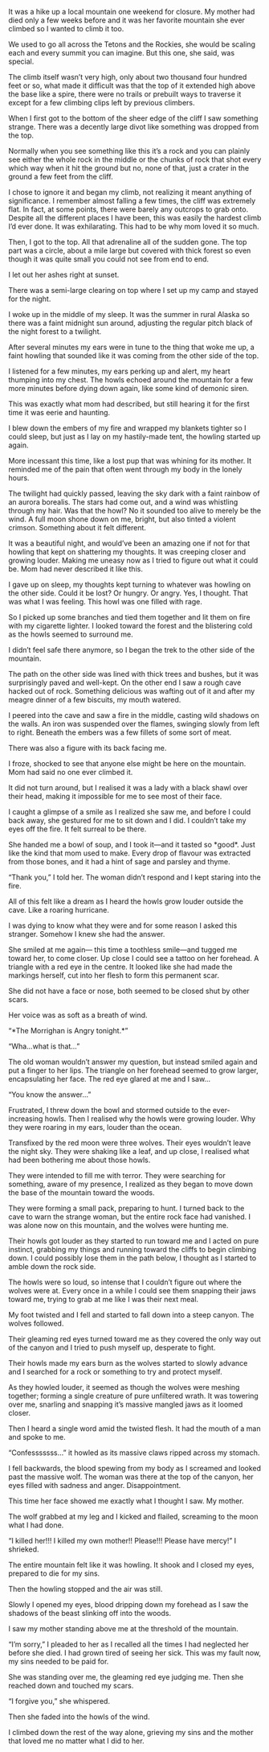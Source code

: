  It was a hike up a local mountain one weekend for closure. My mother had died only a few weeks before and it was her favorite mountain she ever climbed so I wanted to climb it too.

We used to go all across the Tetons and the Rockies, she would be scaling each and every summit you can imagine. But this one, she said, was special. 

The climb itself wasn’t very high, only about two thousand four hundred feet or so, what made it difficult was that the top of it extended high above the base like a spire, there were no trails or prebuilt ways to traverse it except for a few climbing clips left by previous climbers.

When I first got to the bottom of the sheer edge of the cliff I saw something strange. There was a decently large divot like something was dropped from the top.

Normally when you see something like this it’s a rock and you can plainly see either the whole rock in the middle or the chunks of rock that shot every which way when it hit the ground but no, none of that, just a crater in the ground a few feet from the cliff.

I chose to ignore it and began my climb, not realizing it meant anything of significance. I remember almost falling a few times, the cliff was extremely flat. In fact, at some points, there were barely any outcrops to grab onto. Despite all the different places I have been, this was easily the hardest climb I’d ever done. It was exhilarating. This had to be why mom loved it so much. 

Then, I got to the top. All that adrenaline all of the sudden gone. The top part was a circle, about a mile large but covered with thick forest so even though it was quite small you could not see from end to end.

I let out her ashes right at sunset. 

There was a semi-large clearing on top where I set up my camp and stayed for the night. 

I woke up in the middle of my sleep. It was the summer in rural Alaska so there was a faint midnight sun around, adjusting the regular pitch black of the night forest to a twilight.

After several minutes my ears were in tune to the thing that woke me up, a faint howling that sounded like it was coming from the other side of the top.

I listened for a few minutes, my ears perking up and alert, my heart thumping into my chest. The howls echoed around the mountain for a few more minutes before dying down again, like some kind of demonic siren.

This was exactly what mom had described, but still hearing it for the first time it was eerie and haunting. 

I blew down the embers of my fire and wrapped my blankets tighter so I could sleep, but just as I lay on my hastily-made tent, the howling started up again.

More incessant this time, like a lost pup that was whining for its mother. It reminded me of the pain that often went through my body in the lonely hours. 

The twilight had quickly passed, leaving the sky dark with a faint rainbow of an aurora borealis. The stars had come out, and a wind was whistling through my hair. Was that the howl? No it sounded too alive to merely be the wind. A full moon shone down on me, bright, but also tinted a violent crimson. Something about it felt different. 

It was a beautiful night, and would’ve been an amazing one if not for that howling that kept on shattering my thoughts. It was creeping closer and growing louder. Making me uneasy now as I tried to figure out what it could be. Mom had never described it like this. 

I gave up on sleep, my thoughts kept turning to whatever was howling on the other side. Could it be lost? Or hungry. Or angry. Yes, I thought. That was what I was feeling. This howl was one filled with rage. 

So I picked up some branches and tied them together and lit them on fire with my cigarette lighter. I looked toward the forest and the blistering cold as the howls seemed to surround me. 

I didn’t feel safe there anymore, so I began the trek to the other side of the mountain. 

The path on the other side was lined with thick trees and bushes, but it was surprisingly paved and well-kept. On the other end I saw a rough cave hacked out of rock. Something delicious was wafting out of it and after my meagre dinner of a few biscuits, my mouth watered.

I peered into the cave and saw a fire in the middle, casting wild shadows on the walls. An iron was suspended over the flames, swinging slowly from left to right. Beneath the embers was a few fillets of some sort of meat.

There was also a figure with its back facing me.

I froze, shocked to see that anyone else might be here on the mountain. Mom had said no one ever climbed it. 

It did not turn around, but I realised it was a lady with a black shawl over their head, making it impossible for me to see most of their face. 

I caught a glimpse of a smile as I realized she saw me, and before I could back away, she gestured for me to sit down and I did. I couldn’t take my eyes off the fire. It felt surreal to be there. 

She handed me a bowl of soup, and I took it—and it tasted so \*good\*. Just like the kind that mom used to make. Every drop of flavour was extracted from those bones, and it had a hint of sage and parsley and thyme.

“Thank you,” I told her. The woman didn’t respond and I kept staring into the fire. 

All of this felt like a dream as I heard the howls grow louder outside the cave. Like a roaring hurricane. 

I was dying to know what they were and for some reason I asked this stranger. Somehow I knew she had the answer. 

She smiled at me again— this time a toothless smile—and tugged me toward her,  to come closer. Up close I could see a tattoo on her forehead. A triangle with a red eye in the centre. It looked like she had made the markings herself, cut into her flesh to form this permanent scar. 

She did not have a face or nose, both seemed to be closed shut by other scars. 

Her voice was as soft as a breath of wind.

“\*The Morrighan is Angry tonight.\*”

“Wha…what is that…” 

The old woman wouldn’t answer my question, but instead smiled again and put a finger to her lips. The triangle on her forehead seemed to grow larger, encapsulating her face. The red eye glared at me and I saw… 

“You know the answer…”

Frustrated, I threw down the bowl and stormed outside to the ever-increasing howls. Then I realised why the howls were growing louder. Why they were roaring in my ears, louder than the ocean.

Transfixed by the red moon were three wolves. Their eyes wouldn’t leave the night sky. They were shaking like a leaf, and up close, I realised what had been bothering me about those howls.

They were intended to fill me with terror. They were searching for something, aware of my presence, I realized as they began to move down the base of the mountain toward the woods. 

They were forming a small pack, preparing to hunt. I turned back to the cave to warn the strange woman, but the entire rock face had vanished. I was alone now on this mountain, and the wolves were hunting me. 

Their howls got louder as they started to run toward me and I acted on pure instinct, grabbing my things and running toward the cliffs to begin climbing down. I could possibly lose them in the path below, I thought as I started to amble down the rock side. 

The howls were so loud, so intense that I couldn’t figure out where the wolves were at. Every once in a while I could see them snapping their jaws toward me, trying to grab at me like I was their next meal. 

My foot twisted and I fell and started to fall down into a steep canyon. The wolves followed. 

Their gleaming red eyes turned toward me as they covered the only way out of the canyon and I tried to push myself up, desperate to fight. 

Their howls made my ears burn as the wolves started to slowly advance and I searched for a rock or something to try and protect myself. 

As they howled louder, it seemed as though the wolves were meshing together; forming a single creature of pure unfiltered wrath. It was towering over me, snarling and snapping it’s massive mangled jaws as it loomed closer. 

Then I heard a single word amid the twisted flesh. It had the mouth of a man and spoke to me. 

“Confesssssss…” it howled as its massive claws ripped across my stomach. 

I fell backwards, the blood spewing from my body as I screamed and looked past the massive wolf. The woman was there at the top of the canyon, her eyes filled with sadness and anger. Disappointment. 

This time her face showed me exactly what I thought I saw. My mother. 

The wolf grabbed at my leg and I kicked and flailed, screaming to the moon what I had done. 

“I killed her!!! I killed my own mother!! Please!!! Please have mercy!” I shrieked. 

The entire mountain felt like it was howling. It shook and I closed my eyes, prepared to die for my sins. 

Then the howling stopped and the air was still. 

Slowly I opened my eyes, blood dripping down my forehead as I saw the shadows of the beast slinking off into the woods. 

I saw my mother standing above me at the threshold of the mountain. 

“I’m sorry,” I pleaded to her as I recalled all the times I had neglected her before she died. I had grown tired of seeing her sick. This was my fault now, my sins needed to be paid for. 

She was standing over me, the gleaming red eye judging me. Then she reached down and touched my scars. 

“I forgive you,” she whispered. 

Then she faded into the howls of the wind. 

I climbed down the rest of the way alone, grieving my sins and the mother that loved me no matter what I did to her.